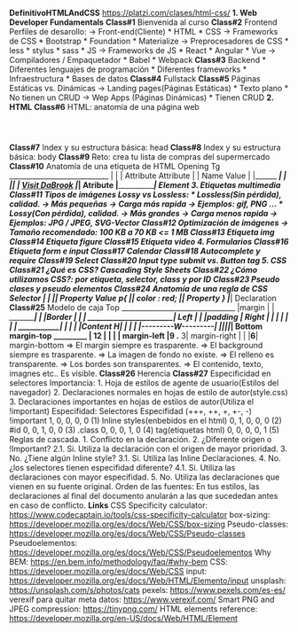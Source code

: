 **DefinitivoHTMLAndCSS**
    https://platzi.com/clases/html-css/
**1. Web Developer Fundamentals**
    **Class#1**
        Bienvenida al curso
    **Class#2**
        Frontend
            Perfiles de desarollo:
                -> Front-end(Cliente)
                    * HTML
                    * CSS
                        -> Frameworks de CSS
                            * Bootstrap
                            * Foundation
                            * Materialize
                        -> Preprocesadores de CSS
                            * less
                            * stylus
                            * sass
                    * JS
                        -> Frameworks de JS
                            * React
                            * Angular
                            * Vue
                        -> Compiladores / Empaquetador
                            * Babel
                            * Webpack
    **Class#3**
        Backend
            * Diferentes lenguajes de programación
            * Diferentes frameworks
            * Infraestructura
            * Bases de datos
    **Class#4**
        Fullstack
    **Class#5**
        Páginas Estáticas vs. Dinámicas
            -> Landing pages(Páginas Estáticas)
                * Texto plano
                * No tienen un CRUD
            -> Wep Apps (Páginas Dinámicas)
                * Tienen CRUD
**2. HTML**
    **Class#6**
        HTML: anatomía de una página web
        <html>
            <header>
            </header>
            <body>
            </body>
            <footer>
            </footer>
        </html>
    **Class#7**
        Index y su estructura básica: head
    **Class#8**
        Index y su estructura básica: body
    **Class#9**
        Reto: crea tu lista de compras del supermercado
    **Class#10**
        Anatomía de una etiqueta de HTML
                    Opening Tg
             ____________________________
            |                           |
            | Attribute     Attribute   |
            |   Name          Value     |
            |______  ___________________|
            |      ||                   |
            <a href="http://dabrook.org">Visit DaBrook</a>
            |___________________________|
                    Atribute
            |_____________________________________________|
                                Element
**3. Etiquetas multimedia**
    **Class#11**
        Tipos de imágenes
            Lossy vs Lossless:
                * Lossless(Sin pérdida), calidad.
                    -> Más pequeñas
                    -> Carga más rapida
                    -> Ejemplos: gif, PNG ...
                * Lossy(Con pérdida), calidad.
                    -> Más grandes
                    -> Carga menos rapida
                    -> Ejemplos: JPG / JPEG, SVG-Vector
    **Class#12**
        Optimización de imágenes
            -> Tamaño recomendado: 100 KB a 70 KB <= 1 MB
    **Class#13**
        Etiqueta img
    **Class#14**
        Etiqueta figure
    **Class#15**
        Etiqueta video
**4. Formularios**
    **Class#16**
        Etiqueta form e input
    **Class#17**
        Calendar
    **Class#18**
        Autocomplete y require
    **Class#19**
        Select
    **Class#20**
        Input type submit vs. Button tag
**5. CSS**
    **Class#21**
        ¿Qué es CSS?
            Cascading Style Sheets
    **Class#22**
        ¿Cómo utilizamos CSS?: por etiqueta, selector, class y por ID
    **Class#23**
        Pseudo clases y pseudo elementos
    **Class#24**
        Anatomía de una regla de CSS
        Selector
        |  |
        |__|         Property Value
         p{          |___|
             color  : red;
            |_____|
            Property
        }
        |_________________|
            Declaration
    **Class#25**
        Modelo de caja
                            Top
                ________________________________
                |margin                         |
                |   ____________________________|
                |   |Border                     |
                |   |    _______________________|
        Left    |   |   |padding                | Right
                |   |   |                       |
                |   |   |   ____________________|
                |   |   |   |Content           H|
                |   |   |   |---------W---------|
                |___|___|___|___________________|
                            Bottom
                            margin-top
                             _________
                            |   12    |
                            |    |    |
                margin-left |9   .__ 3| margin-right
                            |         |
                            |____6____|
                            margin-bottom
        => El margin siempre es trasparente.
        => El background siempre es trasparente.
        => La imagen de fondo no existe.
        => El relleno es transparente.
        => Los bordes son transparentes.
        => El contenido, texto, imagnes etc.. Es visible.
    **Class#26**
        Herencia
    **Class#27**
        Especificidad en selectores
            Importancia:
                1. Hoja de estilos de agente de usuario(Estilos del navegador)
                2. Declaraciones normales en hojas de estilo de autor(style.css)
                3. Declaraciones importantes en hojas de estilos de autor(Utiliza el !important)
            Especifidad:
                Selectores                           Especifidad
                                                    (+++, ++,  +,  +-,  -)
                !important                           1,    0,   0,  0,   0  (1)
                Inline styles(enbebidos en el html)  0,    1,   0,  0,   0  (2)
                #id                                  0,    0,   1,  0,   0  (3)
                .class                               0,    0,   0,  1,   0  (4)
                tag(etiquetas html)                  0,    0,   0,  0,   1  (5)
            Reglas de cascada.
                1. Conflicto en la declaración.
                2. ¿Diferente origen o !Important?
                    2.1. Si. Utiliza la declaración con el origen de mayor prioridad.
                3. No. ¿Tiene algún Inline style?
                    3.1. Si. Utiliza las Inline Declaraciones.
                4. No. ¿los selectores tienen especifidad diferente?
                    4.1. Si. Utiliza las declaraciones con mayor especifidad.
                5. No. Utiliza las declaraciones que vienen en su fuente original.
            Orden de las fuentes:
                En tus estilos, las declaraciones al final del documento anularán a las que sucededan antes en caso de conflicto.
**Links**
    CSS Specificity calculator:
        https://www.codecaptain.io/tools/css-specificity-calculator
    box-sizing:    
        https://developer.mozilla.org/es/docs/Web/CSS/box-sizing
    Pseudo-classes:
        https://developer.mozilla.org/es/docs/Web/CSS/Pseudo-classes
    Pseudoelementos:
        https://developer.mozilla.org/es/docs/Web/CSS/Pseudoelementos
    Why BEM:
        https://en.bem.info/methodology/faq/#why-bem
    CSS:
        https://developer.mozilla.org/es/docs/Web/CSS
    input:
        https://developer.mozilla.org/es/docs/Web/HTML/Elemento/input
    unsplash:
        https://unsplash.com/s/photos/cats
    pexels:
        https://www.pexels.com/es-es/
    verexif para quitar meta datos:
        https://www.verexif.com/
    Smart PNG and JPEG compression:
        https://tinypng.com/
    HTML elements reference:
        https://developer.mozilla.org/en-US/docs/Web/HTML/Element